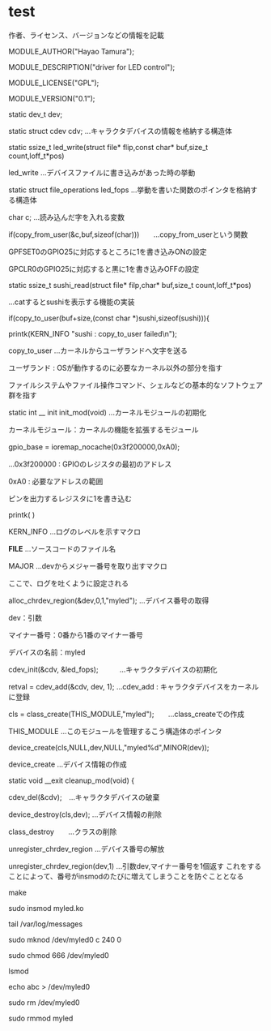 # test

作者、ライセンス、バージョンなどの情報を記載
    
MODULE_AUTHOR("Hayao Tamura");
    
MODULE_DESCRIPTION("driver for LED control");
    
MODULE_LICENSE("GPL");
    
MODULE_VERSION("0.1");

static dev_t dev;

static struct cdev cdv;   ...キャラクタデバイスの情報を格納する構造体


static ssize_t led_write(struct file* flip,const char* buf,size_t count,loff_t*pos)

led_write   ...デバイスファイルに書き込みがあった時の挙動

static struct file_operations led_fops   ...挙動を書いた関数のポインタを格納する構造体

char c;   ...読み込んだ字を入れる変数

if(copy_from_user(&c,buf,sizeof(char)))　　...copy_from_userという関数

GPFSET0のGPIO25に対応するところに1を書き込みONの設定

GPCLR0のGPIO25に対応すると黒に1を書き込みOFFの設定

static ssize_t sushi_read(struct file* filp,char* buf,size_t count,loff_t*pos)

...catするとsushiを表示する機能の実装

if(copy_to_user(buf+size,(const char *)sushi,sizeof(sushi))){

printk(KERN_INFO "sushi : copy_to_user failed\n");

copy_to_user   ...カーネルからユーザランドへ文字を送る

ユーザランド : OSが動作するのに必要なカーネル以外の部分を指す

ファイルシステムやファイル操作コマンド、シェルなどの基本的なソフトウェア群を指す



static int __ init init_mod(void)    ...カーネルモジュールの初期化

カーネルモジュール：カーネルの機能を拡張するモジュール

gpio_base = ioremap_nocache(0x3f200000,0xA0);　　

...0x3f200000 : GPIOのレジスタの最初のアドレス

0xA0 : 必要なアドレスの範囲

ピンを出力するレジスタに1を書き込む

printk( )  

KERN_INFO  ...ログのレベルを示すマクロ

__FILE__   ...ソースコードのファイル名

MAJOR      ...devからメジャー番号を取り出すマクロ  

ここで、ログを吐くように設定される

alloc_chrdev_region(&dev,0,1,"myled");  ...デバイス番号の取得

dev：引数

マイナー番号：0番から1番のマイナー番号

デバイスの名前：myled

cdev_init(&cdv, &led_fops);　　　...キャラクタデバイスの初期化

retval = cdev_add(&cdv, dev, 1);  ...cdev_add : キャラクタデバイスをカーネルに登録

cls = class_create(THIS_MODULE,"myled");　　...class_createでの作成

THIS_MODULE   ...このモジュールを管理するこう構造体のポインタ

device_create(cls,NULL,dev,NULL,"myled%d",MINOR(dev));

device_create  ...デバイス情報の作成





static void __exit cleanup_mod(void)
{

cdev_del(&cdv);　...キャラクタデバイスの破棄

device_destroy(cls,dev);   ...デバイス情報の削除

class_destroy　　...クラスの削除

unregister_chrdev_region   ...デバイス番号の解放

unregister_chrdev_region(dev,1) ...引数dev,マイナー番号を1個返す
  これをすることによって、番号がinsmodのたびに増えてしまうことを防ぐこととなる




make

sudo insmod myled.ko

tail /var/log/messages

sudo mknod /dev/myled0 c 240 0

sudo chmod 666 /dev/myled0

lsmod

echo abc > /dev/myled0

sudo rm /dev/myled0

sudo rmmod myled

